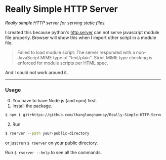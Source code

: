 
# Really Simple HTTP Server

*Really simple HTTP server for serving static files.*

I created this because python's [http.server](https://docs.python.org/3/library/http.server.html) can not serve javascript module file properly.
Browser will show this when I import other script in a module file.

> Failed to load module script: The server responded with a non-JavaScript MIME type of "text/plain". Strict MIME type checking is enforced for module scripts per HTML spec.

And I could not work around it.

---
### Usage
0. You have to have Node.js (and npm) first.
1. Install the package.
```bash
$ npm i git+https://github.com/thanglongnamnay/Really-Simple-HTTP-Server -g
```
2. Run 
```bash
$ rserver --path your-public-directory
```
or just run `$ rserver` on your public directory.

Run `$ rserver --help` to see all the commands.